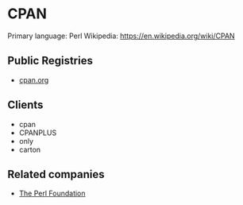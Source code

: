 # CPAN

Primary language: Perl
Wikipedia: https://en.wikipedia.org/wiki/CPAN

## Public Registries

- [cpan.org](https://www.cpan.org/)

## Clients

- cpan
- CPANPLUS
- only
- carton

## Related companies

- [The Perl Foundation](https://www.perlfoundation.org/)
